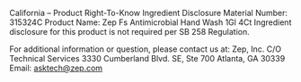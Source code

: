  
 
 
California – Product Right-To-Know Ingredient Disclosure 
Material Number: 315324C 
Product Name: Zep Fs Antimicrobial Hand Wash 1Gl 4Ct 
Ingredient disclosure for this product is not required per SB 258 Regulation. 
 
For additional information or question, please contact us at: 
Zep, Inc. 
C/O Technical Services 
3330 Cumberland Blvd. SE, Ste 700 
Atlanta, GA 30339 
Email: asktech@zep.com 
 
 
 
 
